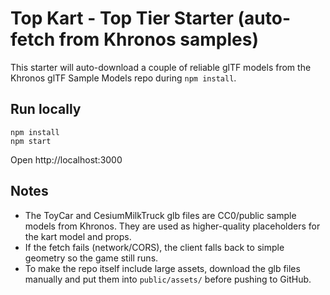 
# Top Kart - Top Tier Starter (auto-fetch from Khronos samples)

This starter will auto-download a couple of reliable glTF models from the Khronos glTF Sample Models repo during `npm install`.

## Run locally
```
npm install
npm start
```
Open http://localhost:3000

## Notes
- The ToyCar and CesiumMilkTruck glb files are CC0/public sample models from Khronos. They are used as higher-quality placeholders for the kart model and props.
- If the fetch fails (network/CORS), the client falls back to simple geometry so the game still runs.
- To make the repo itself include large assets, download the glb files manually and put them into `public/assets/` before pushing to GitHub.
